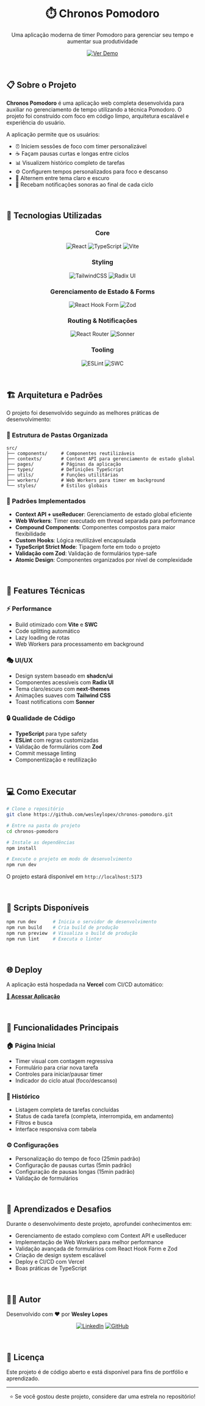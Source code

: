 <div align="center">
  <h1>⏱️ Chronos Pomodoro</h1>
  <p>Uma aplicação moderna de timer Pomodoro para gerenciar seu tempo e aumentar sua produtividade</p>
  
  <p>
    <a href="https://chronos-pomodoro-kappa-one.vercel.app/" target="_blank">
      <img src="https://img.shields.io/badge/🌐_Ver_Demo-Live-success?style=for-the-badge" alt="Ver Demo">
    </a>
  </p>
</div>

<br />

## 📋 Sobre o Projeto

**Chronos Pomodoro** é uma aplicação web completa desenvolvida para auxiliar no gerenciamento de tempo utilizando a técnica Pomodoro. O projeto foi construído com foco em código limpo, arquitetura escalável e experiência do usuário.

A aplicação permite que os usuários:
- ⏰ Iniciem sessões de foco com timer personalizável
- ☕ Façam pausas curtas e longas entre ciclos
- 📊 Visualizem histórico completo de tarefas
- ⚙️ Configurem tempos personalizados para foco e descanso
- 🎨 Alternem entre tema claro e escuro
- 🔔 Recebam notificações sonoras ao final de cada ciclo

<br />

## 🚀 Tecnologias Utilizadas

<div align="center">

### Core
![React](https://img.shields.io/badge/React-19.1.1-61DAFB?style=for-the-badge&logo=react&logoColor=black)
![TypeScript](https://img.shields.io/badge/TypeScript-5.9.3-3178C6?style=for-the-badge&logo=typescript&logoColor=white)
![Vite](https://img.shields.io/badge/Vite-7.1.7-646CFF?style=for-the-badge&logo=vite&logoColor=white)

### Styling
![TailwindCSS](https://img.shields.io/badge/Tailwind_CSS-4.1.14-06B6D4?style=for-the-badge&logo=tailwindcss&logoColor=white)
![Radix UI](https://img.shields.io/badge/Radix_UI-Components-161618?style=for-the-badge&logo=radixui&logoColor=white)

### Gerenciamento de Estado & Forms
![React Hook Form](https://img.shields.io/badge/React_Hook_Form-7.65.0-EC5990?style=for-the-badge&logo=reacthookform&logoColor=white)
![Zod](https://img.shields.io/badge/Zod-4.1.12-3E67B1?style=for-the-badge&logo=zod&logoColor=white)

### Routing & Notificações
![React Router](https://img.shields.io/badge/React_Router-7.9.4-CA4245?style=for-the-badge&logo=reactrouter&logoColor=white)
![Sonner](https://img.shields.io/badge/Sonner-2.0.7-000000?style=for-the-badge&logo=react&logoColor=white)

### Tooling
![ESLint](https://img.shields.io/badge/ESLint-9.36.0-4B32C3?style=for-the-badge&logo=eslint&logoColor=white)
![SWC](https://img.shields.io/badge/SWC-Compiler-orange?style=for-the-badge&logo=swc&logoColor=white)

</div>

<br />

## 🏗️ Arquitetura e Padrões

O projeto foi desenvolvido seguindo as melhores práticas de desenvolvimento:

### 📁 Estrutura de Pastas Organizada
```
src/
├── components/     # Componentes reutilizáveis
├── contexts/       # Context API para gerenciamento de estado global
├── pages/          # Páginas da aplicação
├── types/          # Definições TypeScript
├── utils/          # Funções utilitárias
├── workers/        # Web Workers para timer em background
└── styles/         # Estilos globais
```

### 🎯 Padrões Implementados
- **Context API + useReducer**: Gerenciamento de estado global eficiente
- **Web Workers**: Timer executado em thread separada para performance
- **Compound Components**: Componentes compostos para maior flexibilidade
- **Custom Hooks**: Lógica reutilizável encapsulada
- **TypeScript Strict Mode**: Tipagem forte em todo o projeto
- **Validação com Zod**: Validação de formulários type-safe
- **Atomic Design**: Componentes organizados por nível de complexidade

<br />

## 🎨 Features Técnicas

### ⚡ Performance
- Build otimizado com **Vite** e **SWC**
- Code splitting automático
- Lazy loading de rotas
- Web Workers para processamento em background

### 🎭 UI/UX
- Design system baseado em **shadcn/ui**
- Componentes acessíveis com **Radix UI**
- Tema claro/escuro com **next-themes**
- Animações suaves com **Tailwind CSS**
- Toast notifications com **Sonner**

### 🔒 Qualidade de Código
- **TypeScript** para type safety
- **ESLint** com regras customizadas
- Validação de formulários com **Zod**
- Commit message linting
- Componentização e reutilização

<br />

## 💻 Como Executar

```bash
# Clone o repositório
git clone https://github.com/wesleylopex/chronos-pomodoro.git

# Entre na pasta do projeto
cd chronos-pomodoro

# Instale as dependências
npm install

# Execute o projeto em modo de desenvolvimento
npm run dev
```

O projeto estará disponível em `http://localhost:5173`

<br />

## 🏃 Scripts Disponíveis

```bash
npm run dev      # Inicia o servidor de desenvolvimento
npm run build    # Cria build de produção
npm run preview  # Visualiza o build de produção
npm run lint     # Executa o linter
```

<br />

## 🌐 Deploy

A aplicação está hospedada na **Vercel** com CI/CD automático:

**[🔗 Acessar Aplicação](https://chronos-pomodoro-kappa-one.vercel.app/)**

<br />

## 📝 Funcionalidades Principais

### 🏠 Página Inicial
- Timer visual com contagem regressiva
- Formulário para criar nova tarefa
- Controles para iniciar/pausar timer
- Indicador do ciclo atual (foco/descanso)

### 📜 Histórico
- Listagem completa de tarefas concluídas
- Status de cada tarefa (completa, interrompida, em andamento)
- Filtros e busca
- Interface responsiva com tabela

### ⚙️ Configurações
- Personalização do tempo de foco (25min padrão)
- Configuração de pausas curtas (5min padrão)
- Configuração de pausas longas (15min padrão)
- Validação de formulários

<br />

## 🧠 Aprendizados e Desafios

Durante o desenvolvimento deste projeto, aprofundei conhecimentos em:

- Gerenciamento de estado complexo com Context API e useReducer
- Implementação de Web Workers para melhor performance
- Validação avançada de formulários com React Hook Form e Zod
- Criação de design system escalável
- Deploy e CI/CD com Vercel
- Boas práticas de TypeScript

<br />

## 👨‍💻 Autor

Desenvolvido com ❤️ por **Wesley Lopes**

<div align="center">

[![LinkedIn](https://img.shields.io/badge/LinkedIn-0077B5?style=for-the-badge&logo=linkedin&logoColor=white)](https://www.linkedin.com/in/wesleylopex)
[![GitHub](https://img.shields.io/badge/GitHub-100000?style=for-the-badge&logo=github&logoColor=white)](https://github.com/wesleylopex)

</div>

<br />

## 📄 Licença

Este projeto é de código aberto e está disponível para fins de portfólio e aprendizado.

---

<div align="center">
  <p>⭐ Se você gostou deste projeto, considere dar uma estrela no repositório!</p>
</div>
